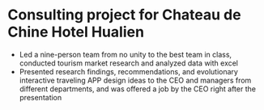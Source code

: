 # Consulting project for Chateau de Chine Hotel Hualien
* Led a nine-person team from no unity to the best team in class, conducted tourism market research and analyzed data with excel
* Presented research findings, recommendations, and evolutionary interactive traveling APP design ideas to the CEO and
managers from different departments, and was offered a job by the CEO right after the presentation
